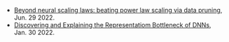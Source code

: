 
- [Beyond neural scaling laws: beating power law scaling via data pruning](https://arxiv.org/pdf/2206.14486.pdf), Jun. 29 2022.
- [Discovering and Explaining the Representatiom Bottleneck of DNNs](https://arxiv.org/pdf/2111.06236.pdf), Jan. 30 2022.
